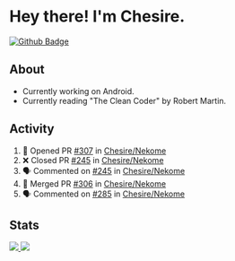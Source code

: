 # Hey there! I'm Chesire.

[![Github Badge](https://img.shields.io/badge/-Github-000?style=flat-square&logo=Github&logoColor=white&link=https://github.com/chesire)](https://github.com/chesire)

## About
<!-- Uses https://github.com/Chesire/natemoo-re -->
* Currently working on Android.
* Currently reading "The Clean Coder" by Robert Martin.
<!--
* Currently listening to: 
<a href="https://natemoo-re-iirbxe7wf.vercel.app/now-playing?open">
    <img src="https://natemoo-re-iirbxe7wf.vercel.app/now-playing" width="256" height="64" alt="Now Playing">
</a>  
-->

## Activity
<!-- Uses https://github.com/jamesgeorge007/github-activity-readme -->
<!--START_SECTION:activity-->
1. 💪 Opened PR [#307](https://github.com//Chesire/Nekome/pull/307) in [Chesire/Nekome](https://github.com//Chesire/Nekome)
2. ❌ Closed PR [#245](https://github.com//Chesire/Nekome/pull/245) in [Chesire/Nekome](https://github.com//Chesire/Nekome)
3. 🗣 Commented on [#245](https://github.com//Chesire/Nekome/issues/245) in [Chesire/Nekome](https://github.com//Chesire/Nekome)
4. 🎉 Merged PR [#306](https://github.com//Chesire/Nekome/pull/306) in [Chesire/Nekome](https://github.com//Chesire/Nekome)
5. 🗣 Commented on [#285](https://github.com//Chesire/Nekome/issues/285) in [Chesire/Nekome](https://github.com//Chesire/Nekome)
<!--END_SECTION:activity-->

## Stats
<a href="https://github-readme-stats.vercel.app/api/top-langs/?username=chesire&theme=tokyonight">
    <img src="https://github-readme-stats.vercel.app/api/top-langs/?username=chesire&layout=compact&theme=tokyonight" >
</a>
<a href="https://github-readme-stats.vercel.app/api?username=chesire&show_icons=true&theme=tokyonight">
    <img src="https://github-readme-stats.vercel.app/api?username=chesire&show_icons=true&theme=tokyonight" >
</a>  
